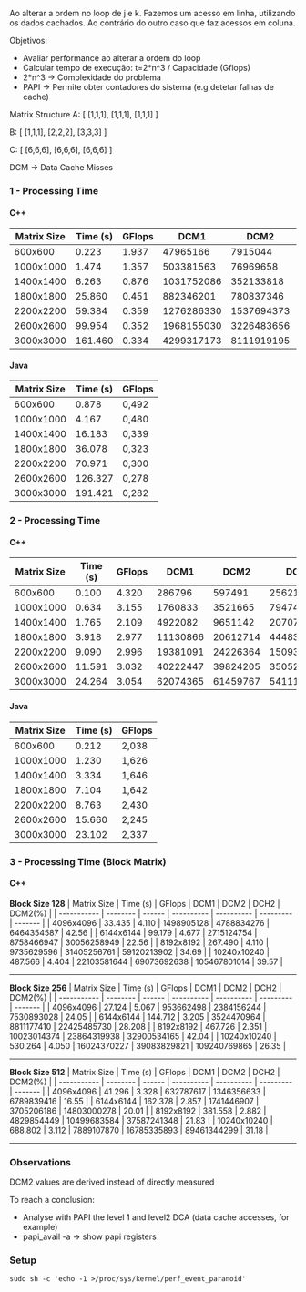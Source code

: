 Ao alterar a ordem no loop de j e k. Fazemos um acesso em linha, utilizando os dados cachados. Ao contrário do outro caso que faz acessos em coluna.

Objetivos:

- Avaliar performance ao alterar a ordem do loop
- Calcular tempo de execução: t=2\*n^3 / Capacidade (Gflops)
- 2\*n^3 -> Complexidade do problema
- PAPI -> Permite obter contadores do sistema (e.g detetar falhas de cache)

Matrix Structure
A: [
[1,1,1],
[1,1,1],
[1,1,1]
]

B: [
[1,1,1],
[2,2,2],
[3,3,3]
]

C: [
[6,6,6],
[6,6,6],
[6,6,6]
]

DCM -> Data Cache Misses

### 1 - Processing Time

#### C++

| Matrix Size | Time (s) | GFlops | DCM1        | DCM2        | DCH2        | DCM2(%) |
| ----------- | -------- | ------ | ----------- | ----------- | ----------- | ------- |
| 600x600     | 0.223    | 1.937  | 47965166   | 7915044     | 238833002   | 3.21    |
| 1000x1000   | 1.474    | 1.357  | 503381563  | 76969658   | 1061103479  | 6.76   |
| 1400x1400   | 6.263    | 0.876  | 1031752086  | 352133818  | 2747871324  | 11.36   |
| 1800x1800   | 25.860   | 0.451  | 882346201  | 780837346  | 5808340864  | 11.85   |
| 2200x2200   | 59.384   | 0.359  | 1276286330 | 1537694373 | 10507321345 | 12.77   |
| 2600x2600   | 99.954   | 0.352  | 1968155030 | 3226483656 | 16766181399 | 16.14   |
| 3000x3000   | 161.460  | 0.334  | 4299317173 | 8111919195 | 23242070966 | 25.87   |

#### Java

| Matrix Size | Time (s) | GFlops |
| ----------- | -------- | ------ |
| 600x600     | 0.878    | 0,492  |
| 1000x1000   | 4.167    | 0,480  |
| 1400x1400   | 16.183   | 0,339  |
| 1800x1800   | 36.078   | 0,323  |
| 2200x2200   | 70.971   | 0,300  |
| 2600x2600   | 126.327  | 0,278  |
| 3000x3000   | 191.421  | 0,282  |

### 2 - Processing Time

#### C++

| Matrix Size | Time (s) | GFlops | DCM1       | DCM2       | DCH2      | DCM2(%) |
| ----------- | -------- | ------ | ---------- | ---------- | --------- | ------- |
| 600x600     | 0.100    | 4.320  | 286796   | 597491   | 25621827   | 2.28   |
| 1000x1000   | 0.634    | 3.155  | 1760833  | 3521665  | 79474344   | 4.24   |
| 1400x1400   | 1.765    | 2.109  | 4922082  | 9651142  | 207070103  | 4.54   |
| 1800x1800   | 3.918    | 2.977  | 11130866  | 20612714 | 444836992  | 4.43  |
| 2200x2200   | 9.090    | 2.996  | 19381091 | 24226364 | 1509393472 | 1.54   |
| 2600x2600   | 11.591   | 3.032  | 40222447 | 39824205 | 3505284114 | 1.12   |
| 3000x3000   | 24.264   | 3.054  | 62074365 | 61459767 | 5411154262 | 1.12   |

#### Java

| Matrix Size | Time (s) | GFlops |
| ----------- | -------- | ------ |
| 600x600     | 0.212    | 2,038  |
| 1000x1000   | 1.230    | 1,626  |
| 1400x1400   | 3.334    | 1,646  |
| 1800x1800   | 7.104    | 1,642  |
| 2200x2200   | 8.763    | 2,430  |
| 2600x2600   | 15.660   | 2,245  |
| 3000x3000   | 23.102   | 2,337  |

### 3 - Processing Time (Block Matrix)

#### C++

**Block Size 128**
| Matrix Size | Time (s) | GFlops | DCM1       | DCM2       | DCH2      | DCM2(%) |
| ----------- | -------- | ------ | ---------- | ---------- | --------- | ------- |
| 4096x4096 | 33.435 | 4.110 | 1498905128 | 4788834276 | 6464354587 | 42.56 |
| 6144x6144 | 99.179 | 4.677 | 2715124754 | 8758466947 | 30056258949 | 22.56 |
| 8192x8192 | 267.490 | 4.110 | 9735629596 | 31405256761 | 59120213902 | 34.69 |
| 10240x10240 | 487.566 | 4.404 | 22103581644 | 69073692638 | 105467801014 | 39.57 |

---

**Block Size 256**
| Matrix Size | Time (s) | GFlops | DCM1       | DCM2       | DCH2      | DCM2(%) |
| ----------- | -------- | ------ | ---------- | ---------- | --------- | ------- |
| 4096x4096 | 27.124 | 5.067 | 953662498 | 2384156244 | 7530893028 | 24.05 |
| 6144x6144 | 144.712 | 3.205 | 3524470964 | 8811177410 | 22425485730 | 28.208 |
| 8192x8192 | 467.726 | 2.351 | 10023014374 | 23864319938 | 32900534165 | 42.04 |
| 10240x10240 | 530.264 | 4.050 | 16024370227 | 39083829821 | 109240769865 | 26.35 |

---

**Block Size 512**
| Matrix Size | Time (s) | GFlops | DCM1       | DCM2       | DCH2      | DCM2(%) |
| ----------- | -------- | ------ | ---------- | ---------- | --------- | ------- |
| 4096x4096 | 41.296 | 3.328 | 632787617 | 1346356633 | 6789839416 | 16.55 |
| 6144x6144 | 162.378 | 2.857 | 1741446907 | 3705206186 | 14803000278 | 20.01 |
| 8192x8192 | 381.558 | 2.882 | 4829854449 | 10499683584 | 37587241348 | 21.83 |
| 10240x10240 | 688.802 | 3.112 | 7889107870 | 16785335893 | 89461344299 | 31.18 |

---

### Observations

DCM2 values are derived instead of directly measured

To reach a conclusion:

- Analyse with PAPI the level 1 and level2 DCA (data cache accesses, for example)
- papi_avail -a -> show papi registers

### Setup

`sudo sh -c 'echo -1 >/proc/sys/kernel/perf_event_paranoid'`
